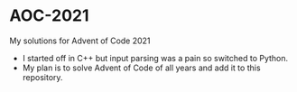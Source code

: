 # AOC-2021
My solutions for Advent of Code 2021
- I started off in C++ but input parsing was a pain so switched to Python. 
- My plan is to solve Advent of Code of all years and add it to this repository.

